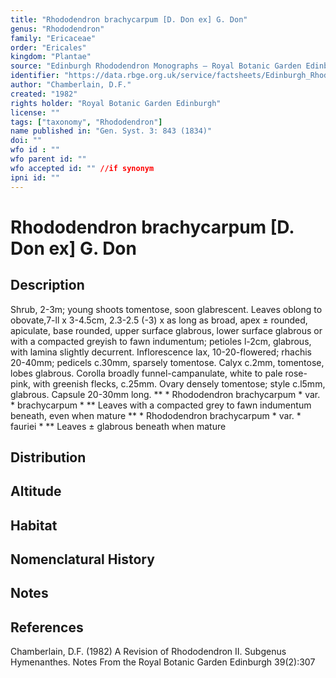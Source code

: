 ```yaml
---
title: "Rhododendron brachycarpum [D. Don ex] G. Don"
genus: "Rhododendron"
family: "Ericaceae"
order: "Ericales"
kingdom: "Plantae"
source: "Edinburgh Rhododendron Monographs – Royal Botanic Garden Edinburgh"
identifier: "https://data.rbge.org.uk/service/factsheets/Edinburgh_Rhododendron_Monographs.xhtml"
author: "Chamberlain, D.F."
created: "1982"
rights holder: "Royal Botanic Garden Edinburgh"
license: ""
tags: ["taxonomy", "Rhododendron"]
name published in: "Gen. Syst. 3: 843 (1834)"
doi: ""
wfo id : ""
wfo parent id: ""
wfo accepted id: "" //if synonym                      
ipni id: ""
---
```


                       

# Rhododendron brachycarpum [D. Don ex] G. Don

## Description
Shrub, 2-3m; young shoots tomentose, soon glabrescent. Leaves oblong to obovate,7-ll x 3-4.5cm, 2.3-2.5 (-3) x as long as broad, apex ± rounded, apiculate, base rounded, upper surface glabrous, lower surface glabrous or with a compacted greyish to fawn indumentum; petioles l-2cm, glabrous, with lamina slightly decurrent. Inflorescence lax, 10-20-flowered; rhachis 20-40mm; pedicels c.30mm, sparsely tomentose. Calyx c.2mm, tomentose, lobes glabrous. Corolla broadly funnel-campanulate, white to pale rose-pink, with greenish flecks, c.25mm. Ovary densely tomentose; style c.l5mm, glabrous. Capsule 20-30mm long. ** * Rhododendron brachycarpum * var. * brachycarpum * ** Leaves with a compacted grey to fawn indumentum beneath, even when mature ** * Rhododendron brachycarpum * var. * fauriei * ** Leaves ± glabrous beneath when mature

## Distribution


## Altitude


## Habitat


## Nomenclatural History

                       
## Notes


## References

Chamberlain, D.F. (1982) A Revision of Rhododendron II. Subgenus Hymenanthes. Notes From the Royal Botanic Garden Edinburgh 39(2):307
